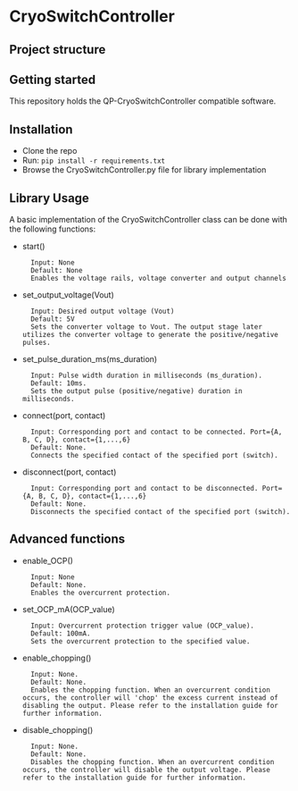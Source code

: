 # CryoSwitchController
 
## Project structure
 
## Getting started
 
This repository holds the QP-CryoSwitchController compatible software.
 
 
## Installation
- Clone the repo
- Run: ```pip install -r requirements.txt```
- Browse the CryoSwitchController.py file for library implementation
 
 
## Library Usage
A basic implementation of the CryoSwitchController class can be done with the following functions:
- start()
 
        Input: None
        Default: None
        Enables the voltage rails, voltage converter and output channels
 
- set_output_voltage(Vout)
 
        Input: Desired output voltage (Vout)
        Default: 5V
        Sets the converter voltage to Vout. The output stage later utilizes the converter voltage to generate the positive/negative pulses.
 
- set_pulse_duration_ms(ms_duration)
 
        Input: Pulse width duration in milliseconds (ms_duration).
        Default: 10ms.
        Sets the output pulse (positive/negative) duration in milliseconds.
 
- connect(port, contact)
 
        Input: Corresponding port and contact to be connected. Port={A, B, C, D}, contact={1,...,6}
        Default: None.
        Connects the specified contact of the specified port (switch).
 
- disconnect(port, contact)
 
        Input: Corresponding port and contact to be disconnected. Port={A, B, C, D}, contact={1,...,6}
        Default: None.
        Disconnects the specified contact of the specified port (switch).
 
 
 
## Advanced functions
 
- enable_OCP()
 
        Input: None
        Default: None.
        Enables the overcurrent protection.
 
 
- set_OCP_mA(OCP_value)
 
        Input: Overcurrent protection trigger value (OCP_value).
        Default: 100mA.
        Sets the overcurrent protection to the specified value.
 
- enable_chopping()
 
        Input: None.
        Default: None.
        Enables the chopping function. When an overcurrent condition occurs, the controller will 'chop' the excess current instead of disabling the output. Please refer to the installation guide for further information.
 
- disable_chopping()
 
        Input: None.
        Default: None.
        Disables the chopping function. When an overcurrent condition occurs, the controller will disable the output voltage. Please refer to the installation guide for further information.


